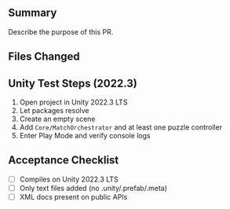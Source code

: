 ## Summary

Describe the purpose of this PR.

## Files Changed

<!-- This PR was generated to include only text files. -->

## Unity Test Steps (2022.3)

1. Open project in Unity 2022.3 LTS
2. Let packages resolve
3. Create an empty scene
4. Add `Core/MatchOrchestrator` and at least one puzzle controller
5. Enter Play Mode and verify console logs

## Acceptance Checklist

- [ ] Compiles on Unity 2022.3 LTS
- [ ] Only text files added (no .unity/.prefab/.meta)
- [ ] XML docs present on public APIs
